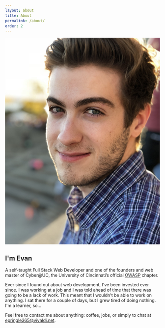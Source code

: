 ```yaml
---
layout: about
title: About
permalink: /about/
order: 2
---
```


<section class="about-page">
    <div class="about-top">
        <div class="about-top-pic">
            <img class="about-pic" src="/assets/evan-pic.jpg">
        </div>
        <div class="about-top-text">
            <h2>I'm Evan</h2>
            <p>A self-taught Full Stack Web Developer and one of the founders and web master of Cyber@UC, the University of Cincinnati’s official <a href="https://www.owasp.org/">OWASP</a> chapter.</p>
        </div>
    </div>
    <div class="about-bottom">
        <p>Ever since I found out about web development, I've been invested ever since. I was working at a job and I was told ahead of time that there was going to be a lack of work. This meant that I wouldn't be able to work on anything. I sat there for a couple of days, but I grew tired of doing nothing. I'm a learner, so...</p>
        <p>Feel free to contact me about anything: coffee, jobs, or simply to chat at <a href="mailto:epringle365@vivaldi.net">epringle365@vivaldi.net</a>.</p>
    </div>
</section>

